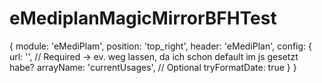 # eMediplanMagicMirrorBFHTest

{
	module: 'eMediPlam',
	position: 'top_right',
	header: 'eMediPlan',
	config: {
		url: '', // Required -> ev. weg lassen, da ich schon default im js gesetzt habe?
		arrayName: 'currentUsages', // Optional
		tryFormatDate: true
	}
}
